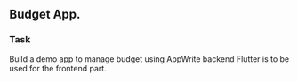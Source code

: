## Budget App.

### Task
Build a demo app to manage budget using AppWrite backend
Flutter is to be used for the frontend part.